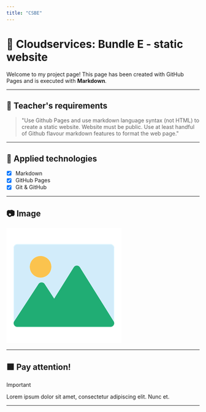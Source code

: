 ```yaml
---
title: "CSBE"
---
```


# 🌟 Cloudservices: Bundle E - static website  

Welcome to my project page! This page has been created with GitHub Pages and is executed with **Markdown**.

---

## 🔹 Teacher's requirements  
> "Use Github Pages and use markdown language syntax (not HTML) to create a static website. Website must be public. Use at least handful of Github flavour markdown features to format the web page."

---

## 📌 Applied technologies  

- [x] Markdown  
- [x] GitHub Pages  
- [x] Git & GitHub  

---

## 📷 Image 
![Placeholder](./images/placeholder.png)  

---

## 🟪 Pay attention! 

> [!IMPORTANT]
> Lorem ipsum dolor sit amet, consectetur adipiscing elit. Nunc et.

---
